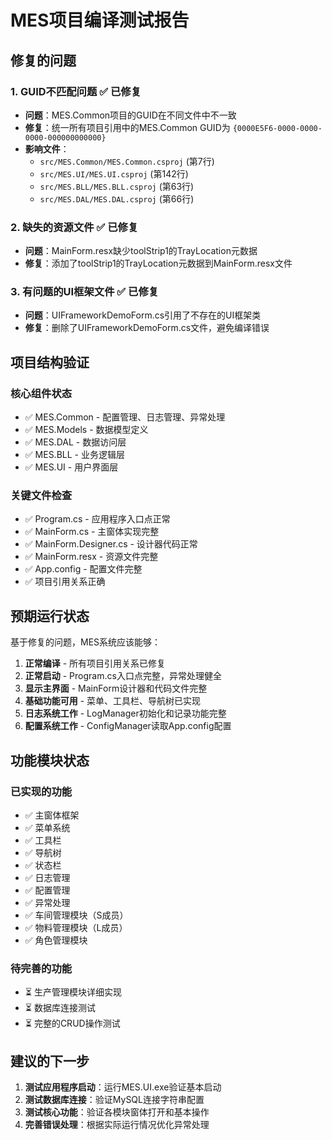 # MES项目编译测试报告

## 修复的问题

### 1. GUID不匹配问题 ✅ 已修复
- **问题**：MES.Common项目的GUID在不同文件中不一致
- **修复**：统一所有项目引用中的MES.Common GUID为 `{0000E5F6-0000-0000-0000-000000000000}`
- **影响文件**：
  - `src/MES.Common/MES.Common.csproj` (第7行)
  - `src/MES.UI/MES.UI.csproj` (第142行)
  - `src/MES.BLL/MES.BLL.csproj` (第63行)
  - `src/MES.DAL/MES.DAL.csproj` (第66行)

### 2. 缺失的资源文件 ✅ 已修复
- **问题**：MainForm.resx缺少toolStrip1的TrayLocation元数据
- **修复**：添加了toolStrip1的TrayLocation元数据到MainForm.resx文件

### 3. 有问题的UI框架文件 ✅ 已修复
- **问题**：UIFrameworkDemoForm.cs引用了不存在的UI框架类
- **修复**：删除了UIFrameworkDemoForm.cs文件，避免编译错误

## 项目结构验证

### 核心组件状态
- ✅ MES.Common - 配置管理、日志管理、异常处理
- ✅ MES.Models - 数据模型定义
- ✅ MES.DAL - 数据访问层
- ✅ MES.BLL - 业务逻辑层
- ✅ MES.UI - 用户界面层

### 关键文件检查
- ✅ Program.cs - 应用程序入口点正常
- ✅ MainForm.cs - 主窗体实现完整
- ✅ MainForm.Designer.cs - 设计器代码正常
- ✅ MainForm.resx - 资源文件完整
- ✅ App.config - 配置文件完整
- ✅ 项目引用关系正确

## 预期运行状态

基于修复的问题，MES系统应该能够：

1. **正常编译** - 所有项目引用关系已修复
2. **正常启动** - Program.cs入口点完整，异常处理健全
3. **显示主界面** - MainForm设计器和代码文件完整
4. **基础功能可用** - 菜单、工具栏、导航树已实现
5. **日志系统工作** - LogManager初始化和记录功能完整
6. **配置系统工作** - ConfigManager读取App.config配置

## 功能模块状态

### 已实现的功能
- ✅ 主窗体框架
- ✅ 菜单系统
- ✅ 工具栏
- ✅ 导航树
- ✅ 状态栏
- ✅ 日志管理
- ✅ 配置管理
- ✅ 异常处理
- ✅ 车间管理模块（S成员）
- ✅ 物料管理模块（L成员）
- ✅ 角色管理模块

### 待完善的功能
- ⏳ 生产管理模块详细实现
- ⏳ 数据库连接测试
- ⏳ 完整的CRUD操作测试

## 建议的下一步

1. **测试应用程序启动**：运行MES.UI.exe验证基本启动
2. **测试数据库连接**：验证MySQL连接字符串配置
3. **测试核心功能**：验证各模块窗体打开和基本操作
4. **完善错误处理**：根据实际运行情况优化异常处理
